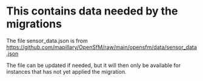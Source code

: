 # This contains data needed by the migrations

The file sensor_data.json is from https://github.com/mapillary/OpenSfM/raw/main/opensfm/data/sensor_data.json

The file can be updated if needed, but it will then only be available for instances that has not yet applied the migration.
